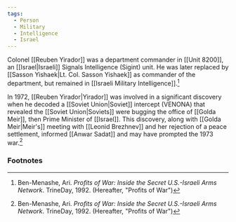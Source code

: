 ```yaml
---
tags:
  - Person
  - Military
  - Intelligence
  - Israel
---
```

Colonel [[Reuben Yirador]] was a department commander in [[Unit 8200]], an [[Israel|Israeli]] Signals Intelligence (Sigint) unit. He was later replaced by [[Sasson Yishaek|Lt. Col. Sasson Yishaek]] as commander of the department, but remained in [[Israeli Military Intelligence]].[^1]

In 1972, [[Reuben Yirador|Yirador]] was involved in a significant discovery when he decoded a [[Soviet Union|Soviet]] intercept (VENONA) that revealed the [[Soviet Union|Soviets]] were bugging the office of [[Golda Meir]], then Prime Minister of [[Israel]]. This discovery, along with [[Golda Meir|Meir's]] meeting with [[Leonid Brezhnev]] and her rejection of a peace settlement, informed [[Anwar Sadat]] and may have prompted the 1973 war.[^1]

### Footnotes
[^1]: Ben-Menashe, Ari. *Profits of War: Inside the Secret U.S.-Israeli Arms Network*. TrineDay, 1992. (Hereafter, "Profits of War")
